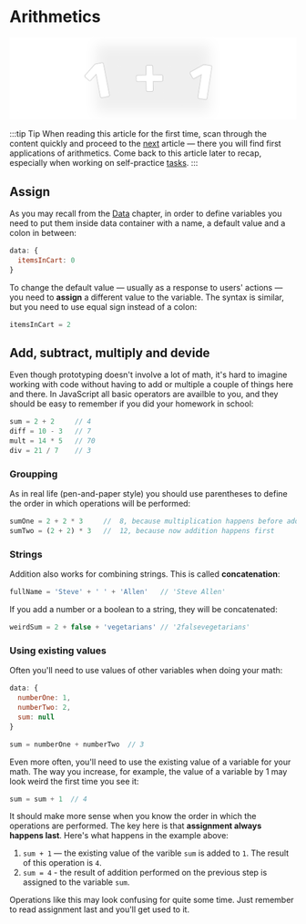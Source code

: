 # Arithmetics

![operators](./images/functions-arithmetics.png)

:::tip Tip
When reading this article for the first time, scan through the content quickly and proceed to the [next](./events.md) article — there you will find first applications of arithmetics. Come back to this article later to recap, especially when working on self-practice [tasks](./practice.md).
:::

## Assign

As you may recall from the [Data](./../Data/variables.md) chapter, in order to define variables you need to put them inside data container with a name, a default value and a colon in between:

```js
data: {
  itemsInCart: 0
}
```

To change the default value — usually as a response to users' actions — you need to **assign** a different value to the variable. The syntax is similar, but you need to use equal sign instead of a colon:

```js
itemsInCart = 2
```

<!-- todo: explain why the expression above lacks context -->
<!-- - You will also use this sytax to create variables inside functions, but that comes later. -->


## Add, subtract, multiply and devide

Even though prototyping doesn't involve a lot of math, it's hard to imagine working with code without having to add or multiple a couple of things here and there. In JavaScript all basic operators are availble to you, and they should be easy to remember if you did your homework in school:

```js
sum = 2 + 2     // 4
diff = 10 - 3   // 7
mult = 14 * 5   // 70
div = 21 / 7    // 3
```

### Groupping

As in real life (pen-and-paper style) you should use parentheses to define the order in which operations will be performed:

```js
sumOne = 2 + 2 * 3     //  8, because multiplication happens before addition be default
sumTwo = (2 + 2) * 3   //  12, because now addition happens first
```

### Strings

Addition also works for combining strings. This is called **concatenation**:

```js
fullName = 'Steve' + ' ' + 'Allen'   // 'Steve Allen'
```

If you add a number or a boolean to a string, they will be concatenated:

```js
weirdSum = 2 + false + 'vegetarians' // '2falsevegetarians'
```

### Using existing values

Often you'll need to use values of other variables when doing your math:

```js
data: {
  numberOne: 1,
  numberTwo: 2,
  sum: null
}
```
```js
sum = numberOne + numberTwo  // 3
```

Even more often, you'll need to use the existing value of a variable for your math. The way you increase, for example, the value of a variable by 1 may look weird the first time you see it:

```js
sum = sum + 1  // 4
```

It should make more sense when you know the order in which the operations are performed. The key here is that **assignment always happens last**. Here's what happens in the example above:
1. `sum + 1` — the existing value of the varible `sum` is added to `1`. The result of this operation is `4`.
2. `sum = 4` - the result of addition performed on the previous step is assigned to the variable `sum`.

Operations like this may look confusing for quite some time. Just remember to read assignment last and you'll get used to it.


<!--

NOTE: Maybe not here, maybe there's a PRO section for += -= *= /=, ++ --, ternary

REMEMBER: There's a strong argument for not using shorthand operators: learning curve and not being able to collaborate with juniors

## Add 1 and subtract by 1

There are tow special operators for task that you'll need to perform way more often than you could expect before you started programming — adding 1 to the existing value of the variable.

You can do it using `+` operator, but the whole expression can be shortened to `++`. So these two are the same:

```js
itemsInCart = itemsInCart + 1
itemsInCart++
```

Subtracting goes the same way:

```js
itemsInCart = itemsInCart - 1
itemsInCart--
``` -->